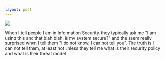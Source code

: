 ```yaml
---
layout: post
---
```

<img src="/jekyl/images/morphresize.jpg" class="fit image">

<p>
When I tell people I am in Information Security, they typically ask me "I am using this and that blah blah, is my system secure?" and the seem really surprised when I tell them "I do not know, I can not tell you". The truth is I can not tell them, at least not unless they tell me what is their security policy and what is their threat model.
</p>

